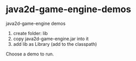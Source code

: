 # java2d-game-engine-demos
java2d-game-engine demos

1. create folder: lib
2. copy java2d-game-engine.jar into it
3. add lib as Library (add to the classpath)

Choose a demo to run.